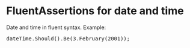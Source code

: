 # FluentAssertions for date and time

Date and time in fluent syntax.
Example:
<pre>
dateTime.Should().Be(3.February(2001));
</pre>

